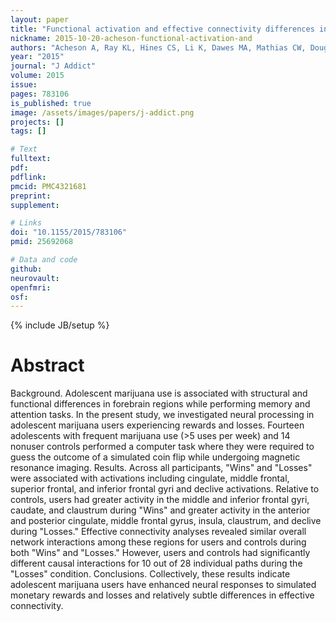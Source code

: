 ```yaml
---
layout: paper
title: "Functional activation and effective connectivity differences in adolescent marijuana users performing a simulated gambling task."
nickname: 2015-10-20-acheson-functional-activation-and
authors: "Acheson A, Ray KL, Hines CS, Li K, Dawes MA, Mathias CW, Dougherty DM, Laird AR"
year: "2015"
journal: "J Addict"
volume: 2015
issue: 
pages: 783106
is_published: true
image: /assets/images/papers/j-addict.png
projects: []
tags: []

# Text
fulltext:
pdf:
pdflink:
pmcid: PMC4321681
preprint:
supplement:

# Links
doi: "10.1155/2015/783106"
pmid: 25692068

# Data and code
github:
neurovault:
openfmri:
osf:
---
```

{% include JB/setup %}

# Abstract

Background. Adolescent marijuana use is associated with structural and functional differences in forebrain regions while performing memory and attention tasks. In the present study, we investigated neural processing in adolescent marijuana users experiencing rewards and losses. Fourteen adolescents with frequent marijuana use (>5 uses per week) and 14 nonuser controls performed a computer task where they were required to guess the outcome of a simulated coin flip while undergoing magnetic resonance imaging. Results. Across all participants, "Wins" and "Losses" were associated with activations including cingulate, middle frontal, superior frontal, and inferior frontal gyri and declive activations. Relative to controls, users had greater activity in the middle and inferior frontal gyri, caudate, and claustrum during "Wins" and greater activity in the anterior and posterior cingulate, middle frontal gyrus, insula, claustrum, and declive during "Losses." Effective connectivity analyses revealed similar overall network interactions among these regions for users and controls during both "Wins" and "Losses." However, users and controls had significantly different causal interactions for 10 out of 28 individual paths during the "Losses" condition. Conclusions. Collectively, these results indicate adolescent marijuana users have enhanced neural responses to simulated monetary rewards and losses and relatively subtle differences in effective connectivity.
